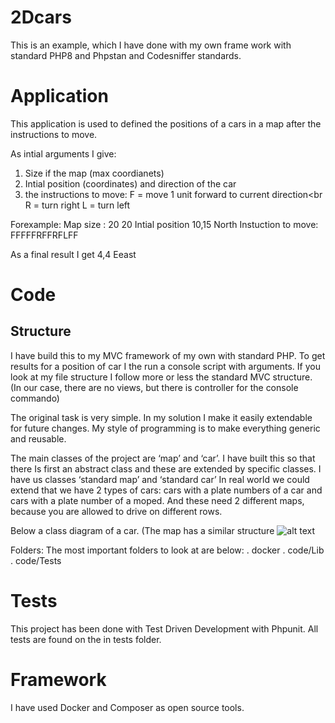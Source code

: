 # 2Dcars

This is an example, which I have done with my own frame work with standard PHP8 and Phpstan and Codesniffer standards.




Application
=======================================================================================

This application is used to defined the positions of a cars in a map after the instructions to move.

As intial arguments I give:

1) Size if the map (max coordianets)
2) Intial position (coordinates) and direction of the car
3) the instructions to move:
   F = move 1 unit forward to current direction<br<br>
   R = turn right L = turn left

Forexample:
Map size :  20 20 Intial position 10,15 North Instuction to move: FFFFFRFFRFLFF

As a final result I get 4,4 Eeast







Code
======================================================================================

Structure
----------
I have build this to my MVC framework of my own with standard PHP. To get results for a position of car I the run a
console script with arguments. If you look at my file structure I follow more or less the standard MVC structure.
(In our case, there are no views, but there is controller for the console commando)

The original task is very simple. In my solution I make it easily extendable for future changes. My style of programming
is to make everything generic and reusable.

The main classes of the project are ‘map’ and ‘car’. I have built this so that there Is first an abstract class and
these are extended by specific classes. I have us classes ‘standard map’ and ‘standard car’ In real world we could
extend that we have 2 types of cars: cars with a plate numbers of a car and cars with a plate number of a moped. And
these need 2 different maps, because you are allowed to drive on different rows.

Below a class diagram of a car. (The map has a similar structure
![alt text](https://github.com/demotuulia/2Dcars/blob/master/UML.jpeg)

Folders:
The most important folders to look at  are below:
. docker
. code/Lib
. code/Tests


Tests
======================================================================================
This project has been done with Test Driven Development with Phpunit. All tests are found on the in tests folder.

Framework
=======================================================================================

I have used Docker and Composer as open source tools.


